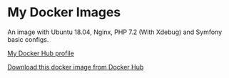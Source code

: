 # My Docker Images

An image with Ubuntu 18.04, Nginx, PHP 7.2 (With Xdebug) and Symfony basic configs.

[My Docker Hub profile](https://hub.docker.com/u/mateus1997)

[Download this docker image from Docker Hub](https://hub.docker.com/r/mateus1997/ubuntu-18.04_nginx_php-7.2_symfony)
